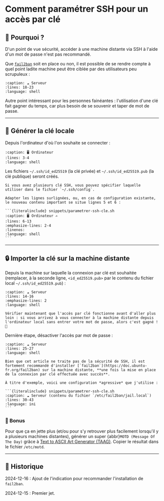 # Comment paramétrer SSH pour un accès par clé

## 🚪 Pourquoi ?

D'un point de vue sécurité, accéder à une machine distante via SSH à l'aide d'un mot de passe n'est pas recommandé.

Que [`fail2ban`](https://doc.ubuntu-fr.org/fail2ban) soit en place ou non, il est possible de se rendre compte à quel point ladite machine peut être ciblée par des utilisateurs peu scrupuleux :

```{literalinclude} snippets/parametrer-ssh-cle.sh
:caption: ☁️ Serveur
:lines: 18-23
:language: shell
```

Autre point intéressant pour les personnes fainéantes : l'utilisation d'une clé fait gagner du temps, car plus besoin de se souvenir et taper de mot de passe.

---

## 🔑 Générer la clé locale

Depuis l'ordinateur d'où l'on souhaite se connecter :

```{literalinclude} snippets/parametrer-ssh-cle.sh
:caption: 🖥️ Ordinateur
:lines: 3-4
:language: shell
```

Les fichiers `~/.ssh/id_ed25519` (la clé privée) et `~/.ssh/id_ed25519.pub` (la clé publique) seront créés.

````{note}
Si vous avez plusieurs clé SSH, vous pouvez spécifier laquelle utiliser dans le fichier `~/.ssh/config`.

Adapter les lignes surlignées, ou, en cas de configuration existante, le nouveau contenu important se situe lignes 5 et 6 :

```{literalinclude} snippets/parametrer-ssh-cle.sh
:caption: 🖥️ Ordinateur ✍️ 
:lines: 6-13
:emphasize-lines: 2-4
:linenos:
:language: shell
```
````

---

## 🔒 Importer la clé sur la machine distante

Depuis la machine sur laquelle la connexion par clé est souhaitée (remplacer, à la seconde ligne, `<id_ed25519.pub>` par le contenu du fichier local `~/.ssh/id_ed25519.pub`) :

```{literalinclude} snippets/parametrer-ssh-cle.sh
:caption: ☁️ Serveur
:lines: 14-16
:emphasize-lines: 2
:language: shell
```

```{important}
Vérifier maintenant que l'accès par clé fonctionne avant d'aller plus loin : si vous arrivez à vous connecter à la machine distante depuis l'ordinateur local sans entrer votre mot de passe, alors c'est gagné ! 🥳
```

Dernière étape, désactiver l'accès par mot de passe :

```{literalinclude} snippets/parametrer-ssh-cle.sh
:caption: ☁️ Serveur
:lines: 25-27
:language: shell
```

````{hint}
Bien que cet article ne traite pas de la sécurité de SSH, il est fortement recommandé d'installer [`fail2ban`](https://doc.ubuntu-fr.org/fail2ban) sur la machine distante, **une fois la mise en place de la connexion par clé effectuée avec succès**.

À titre d'exemple, voici une configuration *agressive* que j'utilise :

```{literalinclude} snippets/parametrer-ssh-cle.sh
:caption: ☁️ Serveur (contenu du fichier `/etc/fail2ban/jail.local`)
:lines: 30-43
:language: ini
```
````

### 🍰 Bonus

Pour que ça en jette plus (et/ou pour s'y retrouver plus facilement lorsqu'il y a plusieurs machines distantes), générer un super {abbr}`MOTD (Message Of The Day)` grâce à [Text to ASCII Art Generator (TAAG)](https://patorjk.com/software/taag/). Copier le résultat dans le fichier `/etc/motd`.

---

## 📜 Historique

2024-12-16
: Ajout de l'indication pour recommander l'installation de `fail2ban`.

2024-12-15
: Premier jet.
